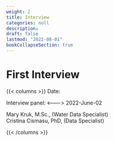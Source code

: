 ```yaml
---
weight: 2
title: Interview
categories: null
description: 
draft: false
lastmod: "2022-08-01"
bookCollapseSection: true
---
```


# First Interview

{{< columns >}} <!-- begin columns block -->
Date:

Interview panel:
<---> <!-- magic separator, between columns -->
2022-June-02

Mary Kruk, M.Sc., (Water Data Specialist)  
Cristina Cismasu, PhD, (Data Specialist)

{{< /columns >}}
